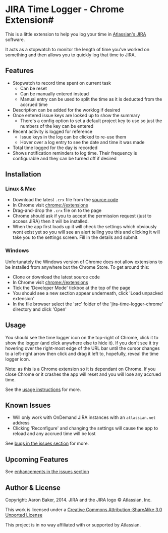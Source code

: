 # JIRA Time Logger - Chrome Extension#

This is a little extension to help you log your time in [Atlassian's JIRA](https://www.atlassian.com/software/jira) software.

It acts as a stopwatch to monitor the length of time you've worked on something and then allows you to quickly log that time to JIRA.

## Features ##
* Stopwatch to record time spent on current task
    + Can be reset
    + Can be manually entered instead
    + Manual entry can be used to split the time as it is deducted from the accrued time
* Description can be added for the worklog if desired
* Once entered issue keys are looked up to show the summary
    + There's a config option to set a default project key to use so just the numbers of the key can be entered
* Recent activity is logged for reference
    + Issue keys in the log can be clicked to re-use them
    + Hover over a log entry to see the date and time it was made
* Total time logged for the day is recorded
* Shows notification reminders to log time. Their frequency is configurable and they can be turned off if desired

## Installation ##
### Linux & Mac ###
* Download the latest `.crx` file from the [source code](https://github.com/Lilchef/jira-time-logger-chrome/blob/master/jira-time-logger-chrome.crx)
* In Chrome visit [chrome://extensions](chrome://extensions)
* Drag-and-drop the `.crx` file on to the page
* Chrome should ask if you to accept the permission request (just to access JIRA) then it will be installed.
* When the app first loads up it will check the settings which obviously wont exist yet so you will see an alert telling you this and clicking it will take you to the settings screen. Fill in the details and submit.

### Windows ###
Unfortunately the Windows version of Chrome does not allow extensions to be installed from anywhere but the Chrome Store. To get around this:
* Clone or download the latest source code
* In Chrome visit [chrome://extensions](chrome://extensions)
* Tick the 'Developer Mode' tickbox at the top of the page
* You should see a new section appear underneath, click 'Load unpacked extension'
* In the file browser select the 'src' folder of the 'jira-time-logger-chrome' directory and click 'Open'


## Usage ##
You should see the time logger icon on the top-right of Chrome, click it to show the logger (and click anywhere else to hide it).
If you don't see it try hovering over the right-most edge of the URL bar until the cursor changes to a left-right arrow then click and drag it left to, hopefully, reveal the time logger icon.

Note: as this is a Chrome extension so it is dependant on Chrome. If you close Chrome or it crashes the app will reset and you will lose any accrued time.

See the [usage instructions](https://github.com/Lilchef/jira-time-logger-chrome/wiki/Usage-instructions) for more.

## Known Issues ##
* Will only work with OnDemand JIRA instances with an `atlassian.net` address
* Clicking 'Reconfigure' and changing the settings will cause the app to reload and any accrued time will be lost

See [bugs in the issues section](https://github.com/Lilchef/jira-time-logger-chrome/issues?labels=bug&page=1&state=open) for more.

## Upcoming Features ##
See [enhancements in the issues section](https://github.com/Lilchef/jira-time-logger-chrome/issues?labels=enhancement&page=1&state=open)

## Author & License ##
Copyright: Aaron Baker, 2014. JIRA and the JIRA logo &copy; Atlassian, Inc.

This work is licensed under a [Creative Commons Attribution-ShareAlike 3.0 Unported License](http://creativecommons.org/licenses/by-sa/3.0/)

This project is in no way affiliated with or supported by Atlassian.
